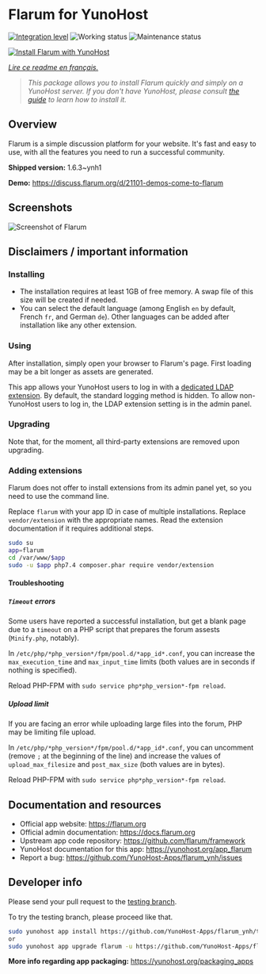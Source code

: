 <!--
N.B.: This README was automatically generated by https://github.com/YunoHost/apps/tree/master/tools/README-generator
It shall NOT be edited by hand.
-->

# Flarum for YunoHost

[![Integration level](https://dash.yunohost.org/integration/flarum.svg)](https://dash.yunohost.org/appci/app/flarum) ![Working status](https://ci-apps.yunohost.org/ci/badges/flarum.status.svg) ![Maintenance status](https://ci-apps.yunohost.org/ci/badges/flarum.maintain.svg)

[![Install Flarum with YunoHost](https://install-app.yunohost.org/install-with-yunohost.svg)](https://install-app.yunohost.org/?app=flarum)

*[Lire ce readme en français.](./README_fr.md)*

> *This package allows you to install Flarum quickly and simply on a YunoHost server.
If you don't have YunoHost, please consult [the guide](https://yunohost.org/#/install) to learn how to install it.*

## Overview

Flarum is a simple discussion platform for your website. It's fast and easy to use, with all the features you need to run a successful community.

**Shipped version:** 1.6.3~ynh1

**Demo:** https://discuss.flarum.org/d/21101-demos-come-to-flarum

## Screenshots

![Screenshot of Flarum](./doc/screenshots/beta16.jpg)

## Disclaimers / important information

### Installing

- The installation requires at least 1GB of free memory. A swap file of this size will be created if needed.
- You can select the default language (among English `en` by default, French `fr`, and German `de`). Other languages can be added after installation like any other extension.

### Using

After installation, simply open your browser to Flarum's page. First loading may be a bit longer as assets are generated.

This app allows your YunoHost users to log in with a [dedicated LDAP extension](https://github.com/tituspijean/flarum-ext-auth-ldap). By default, the standard logging method is hidden.
To allow non-YunoHost users to log in, the LDAP extension setting is in the admin panel.

### Upgrading

Note that, for the moment, all third-party extensions are removed upon upgrading.

### Adding extensions

Flarum does not offer to install extensions from its admin panel yet, so you need to use the command line.

Replace `flarum` with your app ID in case of multiple installations.
Replace `vendor/extension` with the appropriate names. Read the extension documentation if it requires additional steps.

```bash
sudo su
app=flarum
cd /var/www/$app
sudo -u $app php7.4 composer.phar require vendor/extension
```

#### Troubleshooting

##### `Timeout` errors
Some users have reported a successful installation, but get a blank page due to a `timeout` on a PHP script that prepares the forum assests (`Minify.php`, notably).

In `/etc/php/*php_version*/fpm/pool.d/*app_id*.conf`, you can increase the `max_execution_time` and `max_input_time` limits (both values are in seconds if nothing is specified).

Reload PHP-FPM with `sudo service php*php_version*-fpm reload`.

##### Upload limit
If you are facing an error while uploading large files into the forum, PHP may be limiting file upload.

In `/etc/php/*php_version*/fpm/pool.d/*app_id*.conf`, you can uncomment (remove `;` at the beginning of the line) and increase the values of `upload_max_filesize` and `post_max_size` (both values are in bytes).

Reload PHP-FPM with `sudo service php*php_version*-fpm reload`.

## Documentation and resources

* Official app website: <https://flarum.org>
* Official admin documentation: <https://docs.flarum.org>
* Upstream app code repository: <https://github.com/flarum/framework>
* YunoHost documentation for this app: <https://yunohost.org/app_flarum>
* Report a bug: <https://github.com/YunoHost-Apps/flarum_ynh/issues>

## Developer info

Please send your pull request to the [testing branch](https://github.com/YunoHost-Apps/flarum_ynh/tree/testing).

To try the testing branch, please proceed like that.

``` bash
sudo yunohost app install https://github.com/YunoHost-Apps/flarum_ynh/tree/testing --debug
or
sudo yunohost app upgrade flarum -u https://github.com/YunoHost-Apps/flarum_ynh/tree/testing --debug
```

**More info regarding app packaging:** <https://yunohost.org/packaging_apps>
